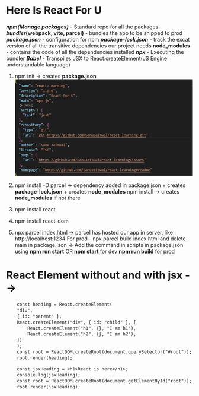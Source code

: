# Here Is React For U

**_npm(Manage packages)_** - Standard repo for all the packages.
**_bundler_(webpack, vite, parcel)** - bundles the app to be shipped to prod
**_package.json_** - configuration for npm
**_package-lock.json_** - track the excat version of all the transitive dependencies our project needs
**node_modules** - contains the code of all the dependencies installed
**_npx_** - Executing the bundler
**_Babel_** - Transpiles JSX to React.createElement(JS Engine understandable language)

1. npm init
   -> creates **package.json**
   ![Package.json](image.png)

2. npm install -D parcel
   -> dependency added in package.json +
   creates **package-lock.json** +
   creates **node_modules**
   npm install -> creates **node_modules** if not there

3. npm install react

4. npm install react-dom

5. npx parcel index.html
   -> parcel has hosted our app in server, like : http://localhost:1234
   For prod - npx parcel build index.html and delete main in package.json
   -> Add the command in scripts in package.json using
   **npm run start** OR **npm start** for dev
   **npm run build** for prod

# React Element without and with jsx -->

```
    const heading = React.createElement(
    "div",
    { id: "parent" },
    React.createElement("div", { id: "child" }, [
        React.createElement("h1", {}, "I am h1"),
        React.createElement("h2", {}, "I am h2"),
    ])
    );
    const root = ReactDOM.createRoot(document.querySelector("#root"));
    root.render(heading);
```

```
    const jsxHeading = <h1>React is here</h1>;
    console.log(jsxHeading);
    const root = ReactDOM.createRoot(document.getElementById("root"));
    root.render(jsxHeading);
```
